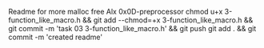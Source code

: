 Readme for more malloc free Alx 0x0D-preprocessor
chmod u+x 3-function_like_macro.h && git add --chmod=+x 3-function_like_macro.h && git commit -m 'task 03 3-function_like_macro.h' && git push
git add . && git commit -m 'created readme'